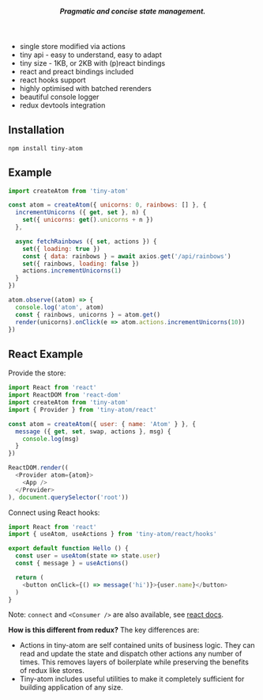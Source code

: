 <h5 align="center">Pragmatic and concise state management.</h5>
<br />

* single store modified via actions
* tiny api - easy to understand, easy to adapt
* tiny size - 1KB, or 2KB with (p)react bindings
* react and preact bindings included
* react hooks support
* highly optimised with batched rerenders
* beautiful console logger
* redux devtools integration

## Installation

    npm install tiny-atom

## Example

```js
import createAtom from 'tiny-atom'

const atom = createAtom({ unicorns: 0, rainbows: [] }, {
  incrementUnicorns ({ get, set }, n) {
    set({ unicorns: get().unicorns + n })
  },

  async fetchRainbows ({ set, actions }) {
    set({ loading: true })
    const { data: rainbows } = await axios.get('/api/rainbows')
    set({ rainbows, loading: false })
    actions.incrementUnicorns(1)
  }
})

atom.observe((atom) => {
  console.log('atom', atom)
  const { rainbows, unicorns } = atom.get()
  render(unicorns).onClick(e => atom.actions.incrementUnicorns(10))
})
```

## React Example

Provide the store:

```js
import React from 'react'
import ReactDOM from 'react-dom'
import createAtom from 'tiny-atom'
import { Provider } from 'tiny-atom/react'

const atom = createAtom({ user: { name: 'Atom' } }, {
  message ({ get, set, swap, actions }, msg) {
    console.log(msg)
  }
})

ReactDOM.render((
  <Provider atom={atom}>
    <App />
  </Provider>
), document.querySelector('root'))
```

Connect using React hooks:

```js
import React from 'react'
import { useAtom, useActions } from 'tiny-atom/react/hooks'

export default function Hello () {
  const user = useAtom(state => state.user)
  const { message } = useActions()

  return (
    <button onClick={() => message('hi')}>{user.name}</button>
  )
}
```

Note: `connect` and `<Consumer />` are also available, see [react docs](https://kidkarolis.github.io/tiny-atom/using-with-react).

**How is this different from redux?** The key differences are:

* Actions in tiny-atom are self contained units of business logic. They can read and update the state and dispatch other actions any number of times. This removes layers of boilerplate while preserving the benefits of redux like stores.
* Tiny-atom includes useful utilities to make it completely sufficient for building application of any size.
